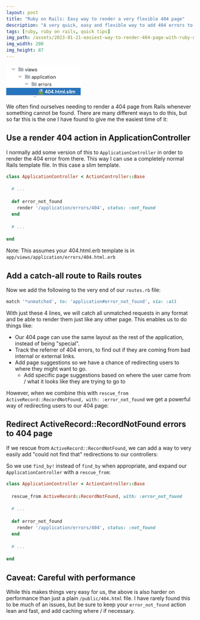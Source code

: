 ```yaml
---
layout: post
title: "Ruby on Rails: Easy way to render a very flexible 404 page"
description: "A very quick, easy and flexible way to add 404 errors to a Rails application"
tags: [ruby, ruby on rails, quick tips]
img_path: /assets/2023-01-21-easiest-way-to-render-404-page-with-ruby-on-rails/render-404-easily-with-rails.png
img_width: 200
img_height: 87
---
```


![The 404 partial we will be using](/assets/2023-01-21-easiest-way-to-render-404-page-with-ruby-on-rails/render-404-easily-with-rails.png)

We often find ourselves needing to render a 404 page from Rails whenever something cannot be found. 
There are many different ways to do this, but so far this is the one I have found to give me the easiest time of it:

## Use a render 404 action in ApplicationController

I normally add some version of this to `ApplicationController` in order to render the 404 error from there. 
This way I can use a completely normal Rails template file. In this case a slim template.

```ruby
class ApplicationController < ActionController::Base

  # ...
  
  def error_not_found
    render '/application/errors/404', status: :not_found
  end
  
  # ...

end
```

Note: This assumes your 404.html.erb template is in `app/views/application/errors/404.html.erb`

## Add a catch-all route to Rails routes

Now we add the following to the very end of our `routes.rb` file:

```ruby
match '*unmatched', to: 'application#error_not_found', via: :all
```

With just these 4 lines, we will catch all unmatched requests in any format and be able to render them just like any other page. This enables us to do things like:

- Our 404 page can use the same layout as the rest of the application, instead of being "special".
- Track the referrer of 404 errors, to find out if they are coming from bad internal or external links.
- Add page suggestions so we have a chance of redirecting users to where they might want to go.
  - Add specific page suggestions based on where the user came from / what it looks like they are trying to go to

However, when we combine this with `rescue_from ActiveRecord::RecordNotFound, with: :error_not_found` we get a powerful way of redirecting users to our 404 page:

## Redirect ActiveRecord::RecordNotFound errors to 404 page

If we rescue from `ActiveRecord::RecordNotFound`, we can add a way to very easily add "could not find that" redirections to our controllers:

So we use `find_by!` instead of `find_by` when appropriate, and expand our `ApplicationController` with a `rescue_from`:

```ruby
class ApplicationController < ActionController::Base

  rescue_from ActiveRecord::RecordNotFound, with: :error_not_found
  
  # ...
  
  def error_not_found
    render '/application/errors/404', status: :not_found
  end
  
  # ...

end
```

## Caveat: Careful with performance

While this makes things very easy for us, the above is also harder on performance than just a plain `/public/404.html` file. 
I have rarely found this to be much of an issues, but be sure to keep your `error_not_found` action lean and fast, and add caching where / if necessary. 
